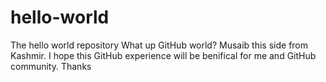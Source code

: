 # hello-world
The hello world repository
What up GitHub world?
Musaib this side from Kashmir.
I hope this GitHub experience will be benifical for me and GitHub community.
Thanks

